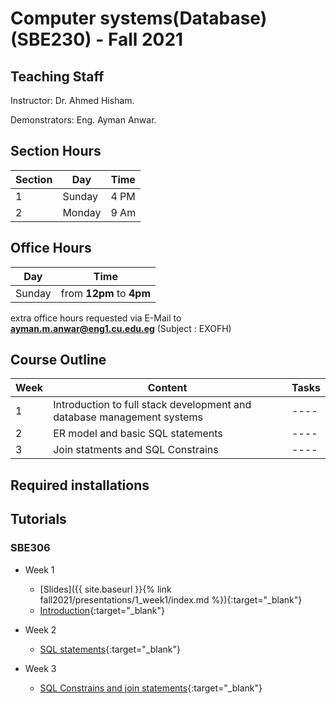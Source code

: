 # Computer systems(Database) \(SBE230\) - Fall 2021

## Teaching Staff

Instructor: Dr. Ahmed Hisham.

Demonstrators:  Eng. Ayman Anwar.  

## Section Hours

| Section | Day | Time  |
|---------|-----|-----------|
|   1     | Sunday | 4 PM |
|   2     | Monday | 9 Am |

## Office Hours

| Day | Time |
|-----|-----------|
| Sunday | from **12pm** to **4pm** |

extra office hours requested via E-Mail to **ayman.m.anwar@eng1.cu.edu.eg** (Subject : EXOFH)

## Course Outline

| Week | Content |  Tasks
|------|-----------------|-----|
|   1  | Introduction to full stack development and database management systems | ---- |
|   2  | ER model and basic SQL statements | ---- |
|   3  | Join statments and SQL Constrains| ---- |

## Required installations


## Tutorials

### SBE306

* Week 1
    * [Slides]({{ site.baseurl }}{% link fall2021/presentations/1_week1/index.md %}){:target="_blank"}
    * [Introduction](/database-tutorials/fall2021/notes/SBEw01){:target="_blank"}

* Week 2
    * [SQL statements](/database-tutorials/fall2021/notes/SBEw02){:target="_blank"}

* Week 3
    * [SQL Constrains and join statements](/database-tutorials/fall2021/notes/SBEw03){:target="_blank"}
        
<!-- * week 4
    * python installation: [windows](https://docs.anaconda.com/anaconda/install/windows/) [Linux](https://docs.anaconda.com/anaconda/install/linux/)    
    * [Python Introduction](/database-tutorials/fall2021/notes/SBEw04pythonIntroduction){:target="_blank"}
    * python quick source:[w3schools](https://www.w3schools.com/python/)
    * python exercises:[exercism](https://exercism.io/)

* week 5
    * [Python mySQL]](/database-tutorials/fall2021/notes/SBEw05pythonMysql){:target="_blank"}
    * HTML practice:[w3schools](https://www.w3schools.com/html/default.asp)
    * CSS practice:[w3schools](https://www.w3schools.com/css/default.asp)
    * Javascript practice:[w3schools](https://www.w3schools.com/js/default.asp)

* week 6
    * [mySQL Exercise](/database-tutorials/fall2021/notes/SBEw06){:target="_blank"}

* Week 7
    * [Basic Flask App](/database-tutorials/fall2021/notes/SBEw07){:target="_blank"}

* Week 8
    * [Dynamic Flask App](/database-tutorials/fall2021/notes/SBEw08){:target="_blank"}

## Project

* [main-statement](/database-tutorials/fall2021/notes/SBEProjectStatment){:target="_blank"} -->
